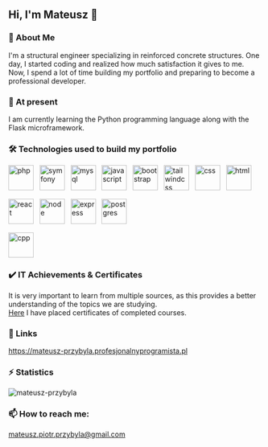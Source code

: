 ## Hi, I'm Mateusz 👋

### 🚀 About Me
I'm a structural engineer specializing in reinforced concrete structures. One day, I started coding and realized how much satisfaction it gives to me.
Now, I spend a lot of time building my portfolio and preparing to become a professional developer.

### 🌱 At present
I am currently learning the Python programming language along with the Flask microframework.

### 🛠 Technologies used to build my portfolio
<p>
  <img src="https://devicon-website.vercel.app/api/php/original.svg" alt="php" width="50" height="50" /> &nbsp;
  <img src="https://cdn.jsdelivr.net/gh/devicons/devicon@latest/icons/symfony/symfony-original.svg" alt="symfony" width="50" height="50" /> &nbsp;
  <img src="https://cdn.jsdelivr.net/gh/devicons/devicon@latest/icons/mysql/mysql-original-wordmark.svg" alt="mysql" width="50" height="50" /> &nbsp;
  <img src="https://cdn.jsdelivr.net/gh/devicons/devicon@latest/icons/javascript/javascript-plain.svg" alt="javascript" width="50" height="50" /> &nbsp;
  <img src="https://cdn.jsdelivr.net/gh/devicons/devicon@latest/icons/bootstrap/bootstrap-original-wordmark.svg" alt="bootstrap" width="50" height="50" /> &nbsp;
  <img src="https://cdn.jsdelivr.net/gh/devicons/devicon@latest/icons/tailwindcss/tailwindcss-original.svg" alt="tailwindcss" width="50" height="50" /> &nbsp;
  <img src="https://cdn.jsdelivr.net/gh/devicons/devicon@latest/icons/css3/css3-plain-wordmark.svg" alt="css" width="50" height="50" /> &nbsp;
  <img src="https://cdn.jsdelivr.net/gh/devicons/devicon@latest/icons/html5/html5-plain-wordmark.svg" alt="html" width="50" height="50" />
</p>
<p>
  <img src="https://cdn.jsdelivr.net/gh/devicons/devicon@latest/icons/react/react-original-wordmark.svg" alt="react" width="50" height="50" /> &nbsp;
  <img src="https://cdn.jsdelivr.net/gh/devicons/devicon@latest/icons/nodejs/nodejs-original-wordmark.svg" alt="node" width="50" height="50" /> &nbsp;
  <img src="https://cdn.jsdelivr.net/gh/devicons/devicon@latest/icons/express/express-original-wordmark.svg" alt="express" width="50" height="50" /> &nbsp;
  <img src="https://cdn.jsdelivr.net/gh/devicons/devicon@latest/icons/postgresql/postgresql-original-wordmark.svg" alt="postgres" width="50" height="50" />
</p>
<p>
  <img src="https://cdn.jsdelivr.net/gh/devicons/devicon@latest/icons/cplusplus/cplusplus-original.svg" alt="cpp" width="50" height="50" />
</p>

### ✔️ IT Achievements & Certificates
It is very important to learn from multiple sources, as this provides a better understanding of the topics we are studying.\
[Here](https://github.com/mateusz-przybyla/My-Certificates.git) I have placed certificates of completed courses.

### 🔗 Links
https://mateusz-przybyla.profesjonalnyprogramista.pl

### ⚡️ Statistics
<p><img src="https://github-readme-stats.vercel.app/api/top-langs?username=mateusz-przybyla&layout=compact&theme=buefy&hide_border=false" alt="mateusz-przybyla" /></p>

### 📫 How to reach me:
mateusz.piotr.przybyla@gmail.com
